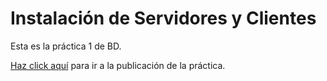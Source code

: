 # Instalación de Servidores y Clientes

Esta es la práctica 1 de BD.

[Haz click aquí](https://www.servidoresclientes.tk) para ir a la publicación de la práctica.
